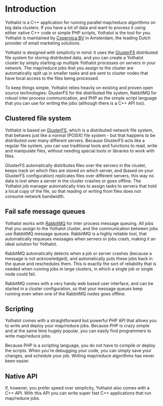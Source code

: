 # Introduction

Yothalot is a C++ application for running parallel map/reduce algorithms on big
data clusters. If you have a lot of data and want to process it using either
native C++ code or simple PHP scripts, Yothalot is the tool for you.
Yothalot is maintained by [Copernica BV](https://www.copernica.com/) in Amsterdam,
the leading Dutch provider of email marketing solutions.

Yothalot is designed with simplicity in mind: it uses the [GlusterFS](http://www.gluster.org/)
distributed file system for storing distributed data, and you can create a Yothalot cluster
by simply starting up multiple Yothalot processes on servers in your network. The map/reduce
jobs that you assign to the cluster are automatically split up in smaller tasks
and are sent to cluster nodes that have local access to the files being
processed.

To keep things simple, Yothalot relies heavily on existing and proven open
source technologies: GlusterFS for the distributed file system, RabbitMQ for
robust inter process communication, and PHP as the simple script language that
you can use for writing the jobs (although there is a C++ API too).


## Clustered file system

Yothalot is based on [GlusterFS](http://www.gluster.org/), which is a
distributed network file system, that
behaves just like a normal (POSIX) file system - but that happens to be
distributed over many different servers. Because GlusterFS acts like a regular
file system, you can use traditional tools and functions to read, write and
manipulate files, without needing special tools or libraries to work with files.

GlusterFS automatically distributes files over the servers in the cluster, keeps
track on which files are stored on which server, and
(based on your GlusterFS configuration) replicates files over different servers,
this way no data is lost when a server in the cluster crashes or
goes offline. The Yothalot job manager automatically tries to assign tasks
to servers that hold a local copy of the file, so that reading or writing from
files does not consume network bandwidth.


## Fail safe message queues

Yothalot works with [RabbitMQ](https://www.rabbitmq.com/) for inter process message
queuing. All jobs that you assign to the Yothalot cluster, and the communication
between jobs use RabbitMQ message queues. RabbitMQ is a highly reliable tool, that
automatically requeues messages when servers or jobs crash, making it an ideal
solution for Yothalot.

RabbitMQ automatically detects when a job or server crashes (because a message is
not acknowledged), and automatically puts these jobs back in the queue and
reschedules them. This is exactly the sort of reliability that is needed when
running jobs in large clusters, in which a single job or single node could fail.

RabbitMQ comes with a very handy web based user interface, and can be started
in a cluster configuration, so that your message queues keep running even when
one of the RabbitMQ nodes goes offline.


## Scripting

Yothalot comes with a straightforward but powerful PHP API that allows you to
write and deploy your map/reduce jobs. Because PHP is crazy simple and at the
same time hugely popular, you can easily find programmers to write map/reduce
jobs.

Because PHP is a scripting language, you do not have to compile or deploy the
scripts. When you're debugging your code, you can simply save your changes, and
schedule your job. Writing map/reduce algorithms has never been easier.


## Native API

If, however, you prefer speed over simplicity, Yothalot also comes with a C++ API.
With this API you can write super fast C++ applications that run map/reduce jobs.

